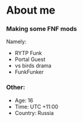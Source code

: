 # About me

### Making some FNF mods

Namely:

* RYTP Funk
* Portal Guest
* vs birds drama
* FunkFunker

### Other:

* Age: 16
* Time: UTC +11:00
* Country: Russia
